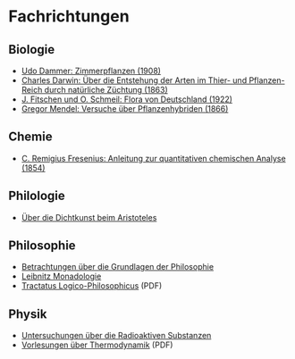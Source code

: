 # Fachrichtungen

## Biologie

* [Udo Dammer: Zimmerpflanzen (1908)](https://www.gutenberg.org/cache/epub/22823/pg22823-images.html)
* [Charles Darwin: Über die Entstehung der Arten im Thier- und Pflanzen-Reich durch natürliche Züchtung (1863)](https://www.gutenberg.org/cache/epub/69172/pg69172-images.html)
* [J. Fitschen und O. Schmeil: Flora von Deutschland (1922)](https://www.gutenberg.org/cache/epub/58683/pg58683-images.html)
* [Gregor Mendel: Versuche über Pflanzenhybriden (1866)](https://www.gutenberg.org/cache/epub/40854/pg40854-images.html)


## Chemie

* [C. Remigius Fresenius: Anleitung zur quantitativen chemischen Analyse (1854)](https://www.gutenberg.org/cache/epub/47843/pg47843-images.html)


## Philologie

* [Über die Dichtkunst beim Aristoteles](http://www.gutenberg.org/files/16880/16880-h/16880-h.htm)


## Philosophie

* [Betrachtungen über die Grundlagen der Philosophie](http://www.gutenberg.org/files/27532/27532-h/27532-h.htm)
* [Leibnitz Monadologie](http://www.gutenberg.org/files/39441/39441-h/39441-h.htm)
* [Tractatus Logico-Philosophicus](http://www.gutenberg.org/files/5740/5740-pdf.pdf?session_id=59a679d6eb04ae342b7d1e172efbe27cf6f576dc) (PDF)


## Physik

* [Untersuchungen über die Radioaktiven Substanzen](http://www.gutenberg.org/files/37945/37945-h/37945-h.htm)
* [Vorlesungen über Thermodynamik](http://www.gutenberg.org/files/31564/31564-pdf.pdf?session_id=59a679d6eb04ae342b7d1e172efbe27cf6f576dc) (PDF)

